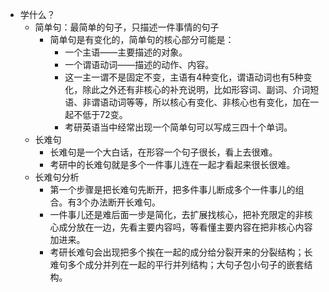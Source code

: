 - 学什么？
	- 简单句：最简单的句子，只描述一件事情的句子
		- 简单句是有变化的，简单句的核心部分可能是：
			- 一个主语——主要描述的对象。
			- 一个谓语动词——描述的动作、内容。
			- 这一主一谓不是固定不变，主语有4种变化，谓语动词也有5种变化，除此之外还有非核心的补充说明，比如形容词、副词、介词短语、非谓语动词等等，所以核心有变化、非核心也有变化，加在一起不低于72变。
			- 考研英语当中经常出现一个简单句可以写成三四十个单词。
	- 长难句
		- 长难句是一个大白话，在形容一个句子很长，看上去很难。
		- 考研中的长难句就是多个一件事儿连在一起才看起来很长很难。
	- 长难句分析
		- 第一个步骤是把长难句先断开，把多件事儿断成多个一件事儿的组合。有3个办法断开长难句。
		- 一件事儿还是难后面一步是简化，去扩展找核心，把补充限定的非核心成分放在一边，先看主要内容吗，等看懂主要内容在把非核心内容加进来。
		- 考研长难句会出现把多个挨在一起的成分给分裂开来的分裂结构；长难句多个成分并列在一起的平行并列结构；大句子包小句子的嵌套结构。